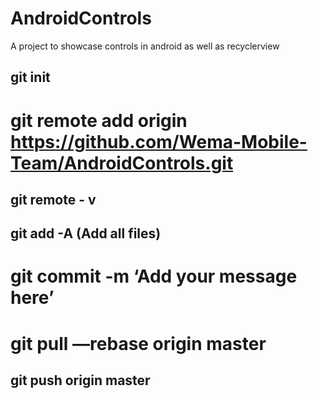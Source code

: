 # AndroidControls
A project to showcase controls in android as well as recyclerview


## 
## git init
# git remote add origin https://github.com/Wema-Mobile-Team/AndroidControls.git
## git remote - v
## git add -A (Add all files)
# git commit -m ‘Add your message here’
# git pull —rebase origin master
## git push origin master
